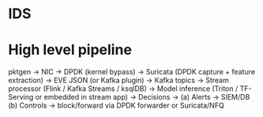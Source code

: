 # IDS
# High level pipeline
pktgen → NIC → DPDK (kernel bypass) → Suricata (DPDK capture + feature extraction) → EVE JSON (or Kafka plugin) → Kafka topics → Stream processor (Flink / Kafka Streams / ksqlDB) → Model inference (Triton / TF-Serving or embedded in stream app) → Decisions → (a) Alerts → SIEM/DB (b) Controls → block/forward via DPDK forwarder or Suricata/NFQ
